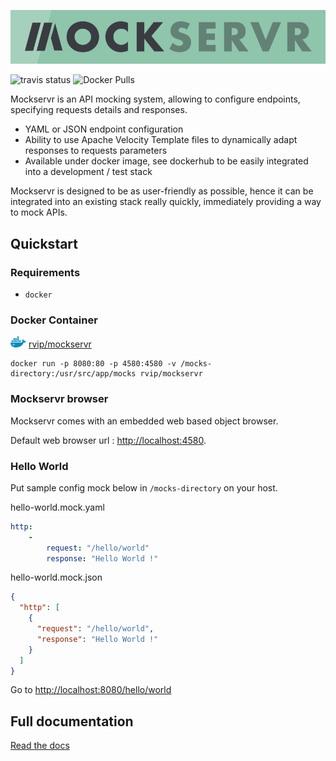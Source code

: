 ![mockservr](https://raw.githubusercontent.com/ReputationVIP/mockservr/master/docs/images/mockservr.png)

![travis status](https://travis-ci.com/ReputationVIP/mockservr.svg?branch=master) ![Docker Pulls](https://img.shields.io/docker/pulls/rvip/mockservr.svg?maxAge=3600)

Mockservr is an API mocking system, allowing to configure endpoints, specifying requests details and responses.

 * YAML or JSON endpoint configuration
 * Ability to use Apache Velocity Template files to dynamically adapt responses to requests parameters
 * Available under docker image, see dockerhub to be easily integrated into a development / test stack

Mockservr is designed to be as user-friendly as possible, hence it can be integrated into an existing stack really quickly, immediately providing a way to mock APIs.

## Quickstart

### Requirements

* `docker`

### Docker Container

![docker](https://raw.githubusercontent.com/ReputationVIP/mockservr/master/docs/images/docker-logo.png) [rvip/mockservr](https://hub.docker.com/r/rvip/mockservr/)

```
docker run -p 8080:80 -p 4580:4580 -v /mocks-directory:/usr/src/app/mocks rvip/mockservr
```

### Mockservr browser

Mockservr comes with an embedded web based object browser.

Default web browser url : [http://localhost:4580](http://localhost:4580).

### Hello World

Put sample config mock below in `/mocks-directory` on your host.

hello-world.mock.yaml
```yaml
http:
    -
        request: "/hello/world"
        response: "Hello World !"
```
hello-world.mock.json
```json
{
  "http": [
    {
      "request": "/hello/world",
      "response": "Hello World !"
    }
  ]
}
```
Go to [http://localhost:8080/hello/world](http://localhost:8080/hello/world)

## Full documentation

[Read the docs](https://mockservr.readthedocs.io/)
